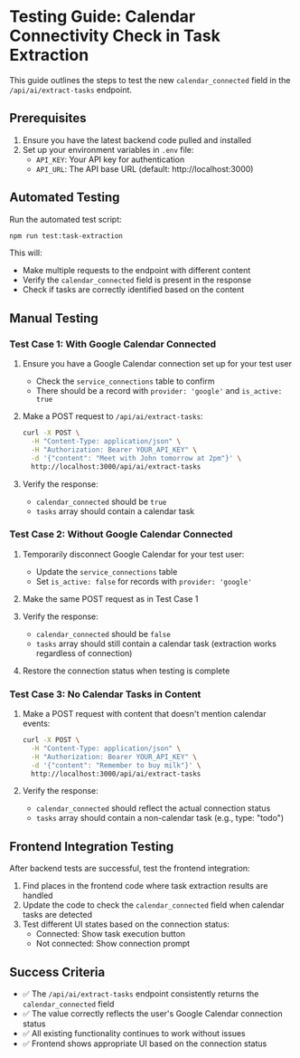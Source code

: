 # Testing Guide: Calendar Connectivity Check in Task Extraction

This guide outlines the steps to test the new `calendar_connected` field in the `/api/ai/extract-tasks` endpoint.

## Prerequisites

1. Ensure you have the latest backend code pulled and installed
2. Set up your environment variables in `.env` file:
   - `API_KEY`: Your API key for authentication
   - `API_URL`: The API base URL (default: http://localhost:3000)

## Automated Testing

Run the automated test script:

```bash
npm run test:task-extraction
```

This will:
- Make multiple requests to the endpoint with different content
- Verify the `calendar_connected` field is present in the response
- Check if tasks are correctly identified based on the content

## Manual Testing

### Test Case 1: With Google Calendar Connected

1. Ensure you have a Google Calendar connection set up for your test user
   - Check the `service_connections` table to confirm
   - There should be a record with `provider: 'google'` and `is_active: true`

2. Make a POST request to `/api/ai/extract-tasks`:
   ```bash
   curl -X POST \
     -H "Content-Type: application/json" \
     -H "Authorization: Bearer YOUR_API_KEY" \
     -d '{"content": "Meet with John tomorrow at 2pm"}' \
     http://localhost:3000/api/ai/extract-tasks
   ```

3. Verify the response:
   - `calendar_connected` should be `true`
   - `tasks` array should contain a calendar task

### Test Case 2: Without Google Calendar Connected

1. Temporarily disconnect Google Calendar for your test user:
   - Update the `service_connections` table 
   - Set `is_active: false` for records with `provider: 'google'`

2. Make the same POST request as in Test Case 1

3. Verify the response:
   - `calendar_connected` should be `false`
   - `tasks` array should still contain a calendar task (extraction works regardless of connection)

4. Restore the connection status when testing is complete

### Test Case 3: No Calendar Tasks in Content

1. Make a POST request with content that doesn't mention calendar events:
   ```bash
   curl -X POST \
     -H "Content-Type: application/json" \
     -H "Authorization: Bearer YOUR_API_KEY" \
     -d '{"content": "Remember to buy milk"}' \
     http://localhost:3000/api/ai/extract-tasks
   ```

2. Verify the response:
   - `calendar_connected` should reflect the actual connection status
   - `tasks` array should contain a non-calendar task (e.g., type: "todo")

## Frontend Integration Testing

After backend tests are successful, test the frontend integration:

1. Find places in the frontend code where task extraction results are handled
2. Update the code to check the `calendar_connected` field when calendar tasks are detected
3. Test different UI states based on the connection status:
   - Connected: Show task execution button
   - Not connected: Show connection prompt

## Success Criteria

- ✅ The `/api/ai/extract-tasks` endpoint consistently returns the `calendar_connected` field
- ✅ The value correctly reflects the user's Google Calendar connection status
- ✅ All existing functionality continues to work without issues
- ✅ Frontend shows appropriate UI based on the connection status 